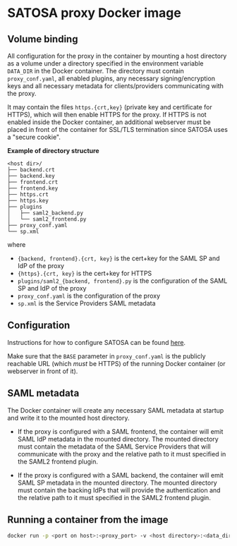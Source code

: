 # SATOSA proxy Docker image

## Volume binding
All configuration for the proxy in the container by mounting a host directory as
a volume under a directory specified in the environment variable `DATA_DIR` in
the Docker container.
The directory must contain `proxy_conf.yaml`, all enabled plugins, any necessary
signing/encryption keys and all necessary metadata for clients/providers
communicating with the proxy.

It may contain the files `https.{crt,key}`
(private key and certificate for HTTPS), which will then enable HTTPS for the
proxy. If HTTPS is not enabled inside the Docker container, an additional
webserver must be placed in front of the container for SSL/TLS termination since
SATOSA uses a "secure cookie".

**Example of directory structure**

    <host dir>/
    ├── backend.crt
    ├── backend.key
    ├── frontend.crt
    ├── frontend.key
    ├── https.crt
    ├── https.key
    ├── plugins
    │   ├── saml2_backend.py
    │   └── saml2_frontend.py
    ├── proxy_conf.yaml
    └── sp.xml

where

* `{backend, frontend}.{crt, key}` is the cert+key for the SAML SP and IdP of the proxy
* `{https}.{crt, key}` is the cert+key for HTTPS
* `plugins/saml2_{backend, frontend}.py` is the configuration of the SAML SP and IdP of the proxy
* `proxy_conf.yaml` is the configuration of the proxy
* `sp.xml` is the Service Providers SAML metadata

## Configuration
Instructions for how to configure SATOSA can be found [here](https://github.com/its-dirg/SATOSA/tree/master/doc).

Make sure that the `BASE` parameter in `proxy_conf.yaml` is the publicly
reachable URL (which *must* be HTTPS) of the running Docker container (or
webserver in front of it).

## SAML metadata

The Docker container will create any necessary SAML metadata at startup and
write it to the mounted host directory.

* If the proxy is configured with a SAML frontend, the container will emit
  SAML IdP metadata in the mounted directory. The mounted directory must contain
  the metadata of the SAML Service Providers that will communicate with the
  proxy and the relative path to it must specified in the SAML2 frontend plugin.

* If the proxy is configured with a SAML backend, the container will emit SAML
  SP metadata in the mounted directory. The mounted directory must contain the
  backing IdPs that will provide the authentication and the relative path to it
  must specified in the SAML2 frontend plugin.

## Running a container from the image
```bash
docker run -p <port on host>:<proxy_port> -v <host directory>:<data_dir> -e DATA_DIR=<data_dir> -e PROXY_PORT=<proxy_port> -e SATOSA_STATE_ENCRYPTION_KEY=<secret key> -e SATOSA_USER_ID_HASH_SALT=<secret salt> itsdirg/satosa
```
